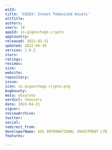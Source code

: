 ```yaml
---
wsId: 
title: 'GIGEX: Invest Tokenized Assets'
altTitle: 
authors: 
users: 10
appId: io.gigexchage.crypto
appCountry: 
released: 2022-03-21
updated: 2022-04-30
version: 1.0.2
stars: 
ratings: 
reviews: 
size: 
website: 
repository: 
issue: 
icon: io.gigexchage.crypto.png
bugbounty: 
meta: obsolete
verdict: fewusers
date: 2024-04-21
signer: 
reviewArchive: 
twitter: 
social: 
redirect_from: 
developerName: GIG INTERNATIONAL INVESTMENT LTD
features: 

---
```


